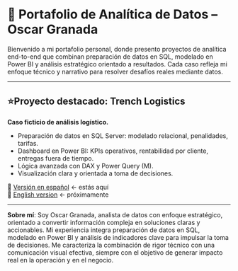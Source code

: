# 📁 Portafolio de Analítica de Datos – Oscar Granada

Bienvenido a mi portafolio personal, donde presento proyectos de analítica end-to-end que combinan preparación de datos en SQL, modelado en Power BI y análisis estratégico orientado a resultados. Cada caso refleja mi enfoque técnico y narrativo para resolver desafíos reales mediante datos.

---

## ⭐Proyecto destacado: Trench Logistics

**Caso ficticio de análisis logístico.**

- Preparación de datos en SQL Server: modelado relacional, penalidades, tarifas.
- Dashboard en Power BI: KPIs operativos, rentabilidad por cliente, entregas fuera de tiempo.
- Lógica avanzada con DAX y Power Query (M).
- Visualización clara y orientada a toma de decisiones.

🔗 [Versión en español](/Trench-Logistics/TrenchLogistics_ES.md) ← estás aquí  
🔗 [English version](/Trench-Logistics/README.en.md) ← próximamente

---

**Sobre mí**: Soy Oscar Granada,  analista de datos con enfoque estratégico, orientado a convertir información compleja en soluciones claras y accionables. Mi experiencia integra preparación de datos en SQL, modelado en Power BI y análisis de indicadores clave para impulsar la toma de decisiones. Me caracteriza la combinación de rigor técnico con una comunicación visual efectiva, siempre con el objetivo de generar impacto real en la operación y en el negocio.

